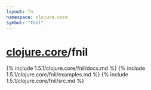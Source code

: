 ```yaml
---
layout: fn
namespace: clojure.core
symbol: "fnil"
---
```


# [clojure.core](../)/fnil

{% include 1.5.1/clojure.core/fnil/docs.md %}
{% include 1.5.1/clojure.core/fnil/examples.md %}
{% include 1.5.1/clojure.core/fnil/src.md %}

